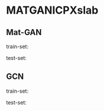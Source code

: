 MATGANICPXslab
==============
Mat-GAN
--------------
train-set:

test-set:

GCN
--------
train-set:

test-set:
